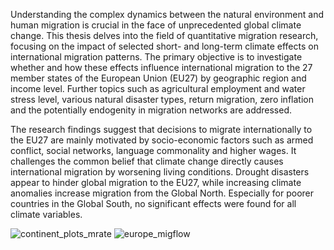 Understanding the complex dynamics between the natural environment and human migration is crucial in the face of unprecedented global climate change. This thesis delves into the field of quantitative migration research, focusing on the impact of selected short- and long-term climate effects on international migration patterns. The primary objective is to investigate whether and how these effects influence international migration to the 27 member states of the European Union (EU27) by geographic region and income level. Further topics such as agricultural employment and water stress level, various natural disaster types, return migration, zero inflation and the potentially endogenity in migration networks are addressed.

The research findings suggest that decisions to migrate internationally to the EU27 are mainly motivated by socio-economic factors such as armed conflict, social networks, language commonality and higher wages. It challenges the common belief that climate change directly causes international migration by worsening living conditions. Drought disasters appear to hinder global migration to the EU27, while increasing climate anomalies increase migration from the Global North. Especially for poorer countries in the Global South, no significant effects were found for all climate variables.

![continent_plots_mrate](https://github.com/user-attachments/assets/e25fb27e-3cc7-4fc7-bfce-cf655e841111)
![europe_migflow](https://github.com/user-attachments/assets/c93aacc6-b6f6-45a9-b804-df801c5dffab)

